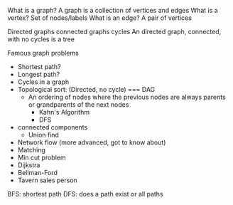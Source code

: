 

What is a graph? A graph is a collection of vertices and edges
What is a vertex? Set of nodes/labels
What is an edge?  A pair of vertices

Directed graphs
connected graphs
cycles
An directed graph, connected, with no cycles is a tree

Famous graph problems
  - Shortest path?
  - Longest path?
  - Cycles in a graph
  - Topological sort: (Directed, no cycle) === DAG
      - An ordering of nodes where the previous nodes are always parents or grandparents of the next nodes
          - Kahn's Algorithm
          - DFS
  - connected components
      - Union find
  - Network flow (more advanced, got to know about)
  - Matching
  - Min cut problem
  - Dijkstra
  - Bellman-Ford
  - Tavern sales person

  BFS: shortest path
  DFS: does a path exist or all paths
